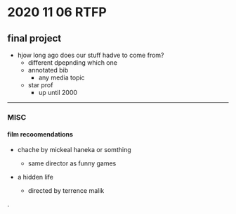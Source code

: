 # 2020 11 06 RTFP

## final project

- hjow long ago does our stuff hadve to come from?
  - different dpepnding which one
  - annotated bib
    - any media topic
  - star prof
    - up until 2000













---



### MISC






#### film recoomendations

- chache by mickeal haneka or somthing
  - same director as funny games 


- a hidden life
  - directed by terrence malik




.